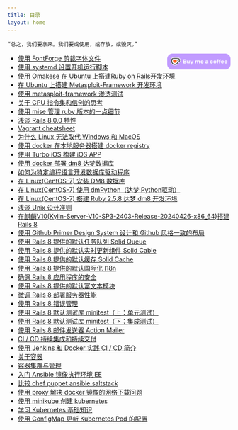 ```yaml
---
title: 目录
layout: home
---
```


```
“总之，我们要拿来。我们要或使用，或存放，或毁灭。”
```

<div style="float: right;">
    <a href='https://ko-fi.com/E1E612C7I5' target='_blank'>
        <img height='36' style='border:0px;height:36px;' src='assets/images/kofi4.webp' border='0' alt='Buy Me a Coffee at ko-fi.com' />
    </a>
</div>

+ [使用 FontForge 剪裁字体文件](2024-11-11-FontForge)
+ [使用 systemd 设置开机运行脚本](2024-11-12-Linux-startup-script)
+ [使用 Omakese 在 Ubuntu 上搭建Ruby on Rails开发环境](2024-11-13-rails-dev-ubuntu)
+ [在 Ubuntu 上搭建 Metasploit-Framework 开发环境](2024-11-16-msf-development)
+ [使用 metasploit-framework 渗透测试](2024-11-17-msf-beginning)
+ [关于 CPU 指令集和信创的思考](2024-11-18-CPU-ISA)
+ [使用 mise 管理 ruby 版本的一点细节](2024-11-20-mise-ruby-version)
+ [浅谈 Rails 8.0.0 特性](2024-11-20-whats-new-of-rails8)
+ [Vagrant cheatsheet](2024-11-21-regain-vagrant)
+ [为什么 Linux 无法取代 Windows 和 MacOS](2024-11-22-why-linux-cant-kill-windows)
+ [使用 docker 在本地服务器搭建 docker registry](2024-11-24-create-docker-registry-on-localhost)
+ [使用 Turbo iOS 构建 iOS APP](2024-11-25-use-turbo-ios-framework)
+ [使用 docker 部署 dm8 达梦数据库](2024-11-27-dm8-docker)
+ [如何为特定编程语言开发数据库驱动程序](2024-11-28-how-dev-db-driver-special-lang)
+ [在 Linux(CentOS-7) 安装 DM8 数据库](2024-12-02-install-DM8-Linux)
+ [在 Linux(CentOS-7) 使用 dmPython（达梦 Python驱动）](2024-12-03-linux-dmPython)
+ [在 Linux(CentOS-7) 搭建 Ruby 2.5.8 达梦 dm8 开发环境](2024-12-04-ruby-dm8-centos7)
+ [浅谈 Unix 设计准则](2024-12-16-Unix-design-principle)
+ [在麒麟V10(Kylin-Server-V10-SP3-2403-Release-20240426-x86_64)搭建 Rails 8](2024-12-23-Kylin-V10-rails8)
+ [使用 Github Primer Design System 设计和 Github 风格一致的布局](2025-01-01-github-primer-design-system-rails)
+ [使用 Rails 8 提供的默认任务队列 Solid Queue](2025-01-03-using-solid-queue-of-rails-8)
+ [使用 Rails 8 提供的默认实时更新组件 Solid Cable](2025-01-05-using-solid-cable-of-rails-8)
+ [使用 Rails 8 提供的默认缓存 Solid Cache](2025-01-06-using-solid-cache-of-rails-8)
+ [使用 Rails 8 提供的默认国际化 I18n](2025-01-09-using-i18n-of-rails-8)
+ [确保 Rails 8 应用程序的安全](2025-01-10-securing-rails-8-application)
+ [使用 Rails 8 提供的默认富文本模块](2025-01-13-using-action-text-of-rails-8)
+ [微调 Rails 8 部署服务器性能](2025-01-14-tuning-performance-for-rails-8-deployment)
+ [使用 Rails 8 错误管理](2025-01-15-using-rails-error-management)
+ [使用 Rails 8 默认测试库 minitest（上：单元测试）](2025-01-20-testing-rails-application-up)
+ [使用 Rails 8 默认测试库 minitest（下：集成测试）](2025-01-21-testing-rails-application-down)
+ [使用 Rails 8 邮件发送器 Action Mailer](2025-01-23-using-rails-action-mailer)
+ [CI / CD 持续集成和持续交付](2025-02-06-ci-cd)
+ [使用 Jenkins 和 Docker 实践 CI / CD 简介](2025-02-07-jenkins-docker-ci-cd)
+ [关于容器](2025-02-08-about-container)
+ [容器集群与管理](2025-02-09-containers-cluster-and-management)
+ [入门 Ansible 镜像执行环境 EE](2025-02-10-ansible-get-started)
+ [比较 chef puppet ansible saltstack](2025-02-11-compare-chef-puppet-ansible-saltstack)
+ [使用 proxy 解决 docker 镜像的网络下载问题](2025-02-18-container-proxy)
+ [使用 minikube 创建 kubernetes](2025-02-19-hello-minikube)
+ [学习 Kubernetes 基础知识](2025-02-20-kubernetes-basics)
+ [使用 ConfigMap 更新 Kubernetes Pod 的配置](2025-02-21-using-configmap-to-config-pod)
